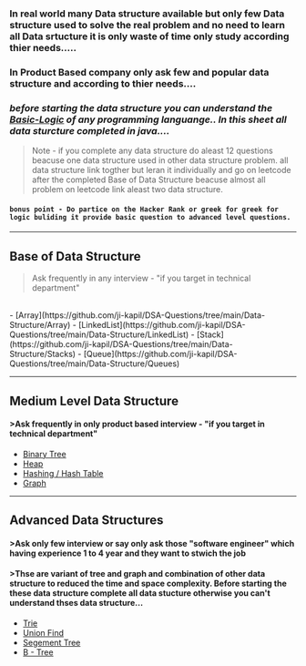 ### In real world many Data structure available but only few Data structure used to solve the real problem and no need to learn all Data srtucture it is only waste of time only study according thier needs.....

### In Product Based company only ask few and popular data structure and according to thier needs....

### *before starting the data structure you can understand the [Basic-Logic](https://github.com/ji-kapil/DSA-Questions/tree/main/Basic-Logic) of any programming languange.. In this sheet all data sturcture completed in java....*

>Note -  if you complete any data structure do aleast 12 questions beacuse one data structure used in other data structure problem. all data structure link togther but leran it individually and go on leetcode after the completed Base of Data Structure beacuse almost all problem on leetcode link aleast two data structure.

#### `bonus point - Do partice on the Hacker Rank or greek for greek for logic buliding it provide basic question to advanced level questions.`


---


## Base of Data Structure

 > Ask frequently in any interview - "if you target in technical department"
<br>
- [Array](https://github.com/ji-kapil/DSA-Questions/tree/main/Data-Structure/Array)
- [LinkedList](https://github.com/ji-kapil/DSA-Questions/tree/main/Data-Structure/LinkedList)
- [Stack](https://github.com/ji-kapil/DSA-Questions/tree/main/Data-Structure/Stacks)
- [Queue](https://github.com/ji-kapil/DSA-Questions/tree/main/Data-Structure/Queues)

---

## Medium Level Data Structure

#### >Ask frequently in only product based interview - "if you target in technical department"

- [Binary Tree](https://github.com/ji-kapil/DSA-Questions/tree/main/Data-Structure/Binary-Tree)
- [Heap](https://github.com/ji-kapil/DSA-Questions/tree/main/Data-Structure/Heap)
- [Hashing / Hash Table](https://github.com/ji-kapil/DSA-Questions/tree/main/Data-Structure/Hash-Table)
- [Graph](https://github.com/ji-kapil/DSA-Questions/tree/main/Data-Structure/Graphs)

---

## Advanced Data Structures

#### >Ask only few interview or say only ask those "software engineer" which having experience 1 to 4 year and they want to stwich the job 

#### >Thse are variant of tree and graph and combination of other data structure to reduced the time and space complexity. Before starting the these data structure complete all data stucture otherwise you can't understand thses data structure...

- [Trie](https://github.com/ji-kapil/DSA-Questions/tree/main/Data-Structure/Trie)
- [Union Find](https://github.com/ji-kapil/DSA-Questions/tree/main/Data-Structure/Union-Find)
- [Segement Tree](https://github.com/ji-kapil/DSA-Questions/tree/main/Data-Structure/Segement-Tree)
- [B - Tree](https://github.com/ji-kapil/DSA-Questions/tree/main/Data-Structure/B-Tree)


